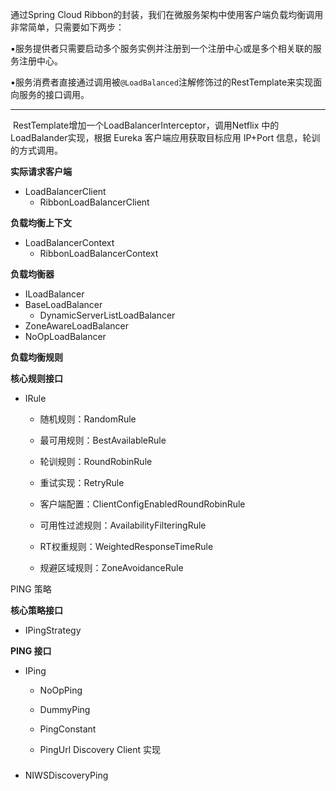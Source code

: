   通过Spring Cloud Ribbon的封装，我们在微服务架构中使用客户端负载均衡调用非常简单，只需要如下两步：

​        ▪️服务提供者只需要启动多个服务实例并注册到一个注册中心或是多个相关联的服务注册中心。

​        ▪️服务消费者直接通过调用被`@LoadBalanced`注解修饰过的RestTemplate来实现面向服务的接口调用。

----

​	RestTemplate增加一个LoadBalancerInterceptor，调用Netflix 中的LoadBalander实现，根据 Eureka 客户端应用获取目标应用 IP+Port 信息，轮训的方式调用。



**实际请求客户端**

- LoadBalancerClient
  - RibbonLoadBalancerClient

 

**负载均衡上下文**

- LoadBalancerContext
  - RibbonLoadBalancerContext





**负载均衡器**

-  ILoadBalancer
  - BaseLoadBalancer
    - DynamicServerListLoadBalancer
   - ZoneAwareLoadBalancer
  - NoOpLoadBalancer





**负载均衡规则**

**核心规则接口**

- IRule

  - 随机规则：RandomRule

  - 最可用规则：BestAvailableRule

  - 轮训规则：RoundRobinRule

  - 重试实现：RetryRule

  - 客户端配置：ClientConfigEnabledRoundRobinRule

  - 可用性过滤规则：AvailabilityFilteringRule

  - RT权重规则：WeightedResponseTimeRule

  - 规避区域规则：ZoneAvoidanceRule





PING 策略

**核心策略接口**

- IPingStrategy



**PING 接口**

- IPing

  - NoOpPing

  - DummyPing

  - PingConstant

  - PingUrl  Discovery Client 实现

##### 

- NIWSDiscoveryPing